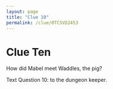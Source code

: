 ```yaml
---
layout: page
title: "Clue 10"
permalink: /clue/0TCSVD2453
---
```


# Clue Ten

How did Mabel meet Waddles, the pig?

Text Question 10: <your answer> to the dungeon keeper.